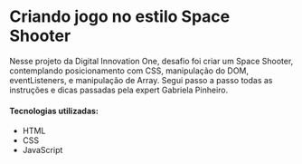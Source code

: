 # Criando  jogo no estilo Space Shooter

Nesse projeto da Digital Innovation One, desafio foi criar um Space Shooter, contemplando  posicionamento com CSS, manipulação do DOM, eventListeners, e manipulação de Array. Segui passo a passo todas as instruções e dicas passadas pela expert Gabriela Pinheiro.

#### Tecnologias utilizadas:

- HTML
- CSS
- JavaScript

